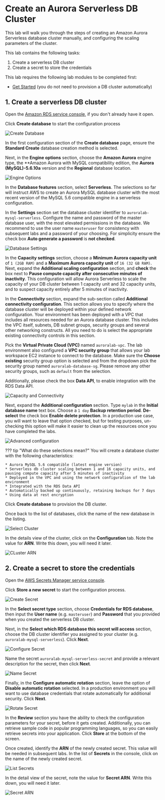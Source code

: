 # Create an Aurora Serverless DB Cluster

This lab will walk you through the steps of creating an Amazon Aurora Serverless database cluster manually, and configuring the scaling parameters of the cluster.

This lab contains the following tasks:

1. Create a serverless DB cluster
2. Create a secret to store the credentials

This lab requires the following lab modules to be completed first:

* [Get Started](/prereqs/environment/) (you do not need to provision a DB cluster automatically)


## 1. Create a serverless DB cluster

Open the <a href="https://us-west-2.console.aws.amazon.com/rds/home?region=us-west-2" target="_blank">Amazon RDS service console</a>, if you don't already have it open.

Click **Create database** to start the configuration process

<span class="image">![Create Database](1-create-database.png?raw=true)</span>

In the first configuration section of the **Create database** page, ensure the **Standard Create** database creation method is selected.

Next, in the **Engine options** section, choose the **Amazon Aurora** engine type, the **Amazon Aurora with MySQL compatibility edition, the **Aurora (MySQL)-5.6.10a** version and the **Regional** database location.

<span class="image">![Engine Options](1-engine-options.png?raw=true)</span>

In the **Database features** section, select **Serverless**. The selections so far will instruct AWS to create an Aurora MySQL database cluster with the most recent version of the MySQL 5.6 compatible engine in a serverless configuration.

In the **Settings** section set the database cluster identifier to `auroralab-mysql-serverless`. Configure the name and password of the master database user, with the most elevated permissions in the database. We recommend to use the user name `masteruser` for consistency with subsequent labs and a password of your choosing. For simplicity ensure the check box **Auto generate a password** is **not checked**.

<span class="image">![Database Settings](1-serverless-settings.png?raw=true)</span>

In the **Capacity settings** section, choose a **Minimum Aurora capacity unit** of `1 (2GB RAM)` and a **Maximum Aurora capacity unit** of `16 (32 GB RAM)`. Next, expand the **Additional scaling configuration** section, and **check** the box next to **Pause compute capacity after consecutive minutes of inactivity**. This configuration will allow Aurora Serverless to scale the capacity of your DB cluster between 1 capacity unit and 32 capacity units, and to suspect capacity entirely after 5 minutes of inactivity.

In the **Connectivity** section, expand the sub-section called **Additional connectivity configuration**. This section allows you to specify where the database cluster will be deployed within your defined network configuration. Your environment has been deployed with a VPC that includes all resources needed for an Aurora database cluster. This includes the VPC itself, subnets, DB subnet groups, security groups and several other networking constructs. All you need to do is select the appropriate existing connectivity controls in this section.

Pick the **Virtual Private Cloud (VPC)** named `auroralab-vpc`. The lab environment also configured a **VPC security group** that allows your lab workspace EC2 instance to connect to the database. Make sure the **Choose existing** security group option is selected and from the dropdown pick the security group named `auroralab-database-sg`. Please remove any other security groups, such as `default` from the selection.

Additionally, please check the box **Data API**, to enable integration with the RDS Data API.

<span class="image">![Capacity and Connectivity](1-serverless-capacity.png?raw=true)</span>

Next, expand the **Additional configuration** section. Type `mylab` in the **Initial database name** text  box. Choose a `1 day` **Backup retention period**. **De-select** the check box **Enable delete protection**. In a production use case, you will want to leave that option checked, but for testing purposes, un-checking this option will make it easier to clean up the resources once you have completed the labs.

<span class="image">![Advanced configuration](1-serverless-advconfig.png?raw=true)</span>

??? tip "What do these selections mean?"
    You will create a database cluster with the following characteristics:

    * Aurora MySQL 5.6 compatible (latest engine version)
    * Serverless db cluster scaling between 1 and 16 capacity units, and pausing compute capacity after 5 minutes of inactivity
    * Deployed in the VPC and using the network configuration of the lab environment
    * Integrated with the RDS Data API
    * Automatically backed up continuously, retaining backups for 7 days
    * Using data at rest encryption

Click **Create database** to provision the DB cluster.

Once back to the list of databases, click the name of the new database in the listing.

<span class="image">![Select Cluster](1-serverless-selection.png?raw=true)</span>

In the details view of the cluster, click on the **Configuration** tab. Note the value for **ARN**. Write this down, you will need it later.

<span class="image">![CLuster ARN](1-serverless-arn.png?raw=true)</span>


## 2. Create a secret to store the credentials

Open the <a href="https://us-west-2.console.aws.amazon.com/secretsmanager/home?region=us-west-2" target="_blank">AWS Secrets Manager service console</a>.

Click **Store a new secret** to start the configuration process.

<span class="image">![Create Secret](2-create-secret.png?raw=true)</span>

In the **Select secret type** section, choose **Credentials for RDS database**, then input the **User name** (e.g. `masteruser`) and **Password** that you provided when you created the serverless DB cluster.

Next, in the **Select which RDS database this secret will access** section, choose the DB cluster identifier you assigned to your cluster (e.g. `auroralab-mysql-serverless`). Click **Next**.

<span class="image">![Configure Secret](2-config-secret.png?raw=true)</span>

Name the secret `auroralab-mysql-serverless-secret` and provide a relevant description for the secret, then click **Next**.

<span class="image">![Name Secret](2-name-secret.png?raw=true)</span>

Finally, in the **Configure automatic rotation** section, leave the option of **Disable automatic rotation** selected. In a production environment you will want to use database credentials that rotate automatically for additional security. Click **Next**.

<span class="image">![Rotate Secret](2-rotate-secret.png?raw=true)</span>

In the **Review** section you have the ability to check the configuration parameters for your secret, before it gets created. Additionally, you can retrieve sample code in popular programming languages, so you can easily retrieve secrets into your application. Click **Store** at the bottom of the screen.

Once created, identify the **ARN** of the newly created secret. This value will be needed in subsequent labs. In the list of **Secrets** in the console, click on the name of the newly created secret.

<span class="image">![List Secrets](2-list-secrets.png?raw=true)</span>

In the detail view of the secret, note the value for **Secret ARN**. Write this down, you will need it later.

<span class="image">![Secret ARN](2-arn-secret.png?raw=true)</span>
